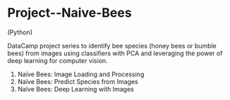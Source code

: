 # Project--Naive-Bees
(Python)

DataCamp project series to identify bee species (honey bees or bumble bees) from images using classifiers with PCA and leveraging the power of deep learning for computer vision.
1. Naïve Bees: Image Loading and Processing
2. Naïve Bees: Predict Species from Images
3. Naïve Bees: Deep Learning with Images
